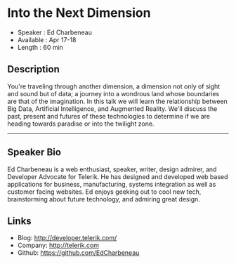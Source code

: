 Into the Next Dimension
========================

* Speaker   : Ed Charbeneau
* Available : Apr 17-18  
* Length    : 60 min

Description
-----------

You're traveling through another dimension, a dimension not only of sight and sound but of data; a journey into a wondrous land whose boundaries are that of the imagination. In this talk we will learn the relationship between Big Data, Artificial Intelligence, and Augmented Reality. We'll discuss the past, present and futures of these technologies to determine if we are heading towards paradise or into the twilight zone.

---------------

Speaker Bio
-----------

Ed Charbeneau is a web enthusiast, speaker, writer, design admirer, and Developer Advocate for Telerik. He has designed and developed web based applications for business, manufacturing, systems integration as well as customer facing websites. Ed enjoys geeking out to cool new tech, brainstorming about future technology, and admiring great design.

Links
-----

* Blog: http://developer.telerik.com/
* Company: http://telerik.com
* Github: https://github.com/EdCharbeneau